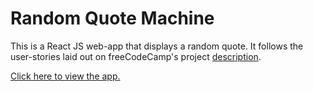 # Random Quote Machine
This is a React JS web-app that displays a random quote. It follows the user-stories laid out on freeCodeCamp's project [description](https://www.freecodecamp.org/learn/front-end-libraries/front-end-libraries-projects/build-a-random-quote-machine).

[Click here to view the app.](http://peeblesbrandon.github.io/fcc-random-quote-machine/)
